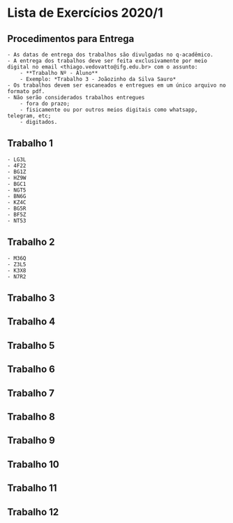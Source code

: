 # Lista de Exercícios 2020/1

## Procedimentos para Entrega

    - As datas de entrega dos trabalhos são divulgadas no q-acadêmico.
    - A entrega dos trabalhos deve ser feita exclusivamente por meio digital no email <thiago.vedovatto@ifg.edu.br> com o assunto:
        - **Trabalho Nº - Aluno**
        - Exemplo: *Trabalho 3 - Joãozinho da Silva Sauro*
    - Os trabalhos devem ser escaneados e entregues em um único arquivo no formato pdf.
    - Não serão considerados trabalhos entregues
        - fora do prazo;
        - fisicamente ou por outros meios digitais como whatsapp, telegram, etc;
        - digitados.

## Trabalho 1

    - LG3L
    - 4F22
    - BG1Z
    - HZ9W
    - BGC1
    - NGT5
    - BN6G
    - KZ4C
    - BG5R
    - BF5Z
    - NT53

## Trabalho 2

    - M36Q
    - Z3L5
    - K3X8
    - N7R2

## Trabalho 3
## Trabalho 4
## Trabalho 5
## Trabalho 6
## Trabalho 7
## Trabalho 8
## Trabalho 9
## Trabalho 10
## Trabalho 11
## Trabalho 12
